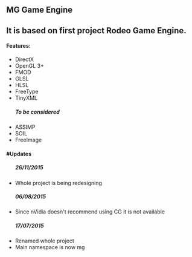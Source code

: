 MG Game Engine
-----------------------------
<h2>It is based on first project Rodeo Game Engine.</h2>
<h4>Features:</h4>
<ul>
<li>DirectX</li>
<li>OpenGL 3+</li>
<li>FMOD</li>
<li>GLSL</li>
<li>HLSL</li>
<li>FreeType</li>
<li>TinyXML</li>
<h5>To be considered</h5>
<li>ASSIMP</li>
<li>SOIL</li>
<li>FreeImage</li>
</ul>
<h4>#Updates</h4>
<ul>
<h5>26/11/2015</h5>
<li>Whole project is being redesigning</li>
<h5>06/08/2015</h5>
<li>Since nVidia doesn't recommend using CG it is not available</li>
<h5>17/07/2015</h5>
<li>Renamed whole project</li>
<li>Main namespace is now mg</li>
</ul>
